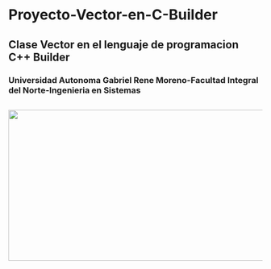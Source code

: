 # Proyecto-Vector-en-C-Builder
## Clase Vector en  el lenguaje de programacion C++ Builder
### Universidad Autonoma Gabriel Rene Moreno-Facultad Integral del Norte-Ingenieria en Sistemas
## <img src="https://i.postimg.cc/qRmNbJSP/Vector.png" width="800" height="300" />
